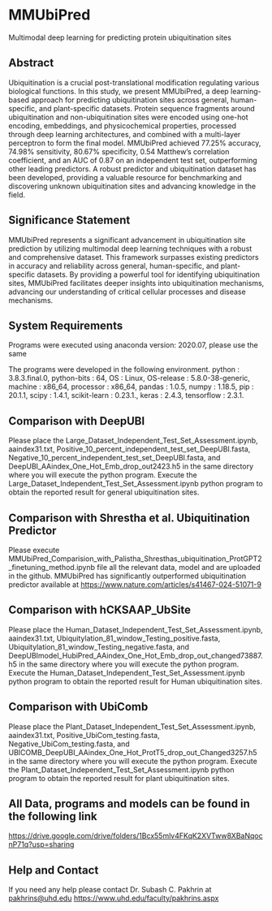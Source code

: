 # MMUbiPred
Multimodal deep learning for predicting protein ubiquitination sites

## Abstract
Ubiquitination is a crucial post-translational modification regulating various biological functions. In this study, we present MMUbiPred, a deep learning-based approach for predicting ubiquitination sites across general, human-specific, and plant-specific datasets. Protein sequence fragments around ubiquitination and non-ubiquitination sites were encoded using one-hot encoding, embeddings, and physicochemical properties, processed through deep learning architectures, and combined with a multi-layer perceptron to form the final model. MMUbiPred achieved 77.25% accuracy, 74.98% sensitivity, 80.67% specificity, 0.54 Matthew’s correlation coefficient, and an AUC of 0.87 on an independent test set, outperforming other leading predictors. A robust predictor and ubiquitination dataset has been developed, providing a valuable resource for benchmarking and discovering unknown ubiquitination sites and advancing knowledge in the field.

## Significance Statement
MMUbiPred represents a significant advancement in ubiquitination site prediction by utilizing multimodal deep learning techniques with a robust and comprehensive dataset. This framework surpasses existing predictors in accuracy and reliability across general, human-specific, and plant-specific datasets. By providing a powerful tool for identifying ubiquitination sites, MMUbiPred facilitates deeper insights into ubiquitination mechanisms, advancing our understanding of critical cellular processes and disease mechanisms.

## System Requirements
Programs were executed using anaconda version: 2020.07, please use the same

The programs were developed in the following environment. python : 3.8.3.final.0, python-bits : 64, OS : Linux, OS-release : 5.8.0-38-generic, machine : x86_64, processor : x86_64, pandas : 1.0.5, numpy : 1.18.5, pip : 20.1.1, scipy : 1.4.1, scikit-learn : 0.23.1., keras : 2.4.3, tensorflow : 2.3.1.

## Comparison with DeepUBI
Please place the Large_Dataset_Independent_Test_Set_Assessment.ipynb, aaindex31.txt, Positive_10_percent_independent_test_set_DeepUBI.fasta, Negative_10_percent_independent_test_set_DeepUBI.fasta, and DeepUBI_AAindex_One_Hot_Emb_drop_out2423.h5 in the same directory where you will execute the python program. Execute the Large_Dataset_Independent_Test_Set_Assessment.ipynb python program to obtain the reported result for general ubiquitination sites.

## Comparison with Shrestha et al. Ubiquitination Predictor
Please execute MMUbiPred_Comparision_with_Palistha_Shresthas_ubiquitination_ProtGPT2_finetuning_method.ipynb file all the relevant data, model and are uploaded in the github. MMUbiPred has significantly outperformed ubiquitination predictor available at https://www.nature.com/articles/s41467-024-51071-9

## Comparison with hCKSAAP_UbSite 
Please place the Human_Dataset_Independent_Test_Set_Assessment.ipynb, aaindex31.txt, Ubiquitylation_81_window_Testing_positive.fasta, Ubiquitylation_81_window_Testing_negative.fasta, and DeepUBImodel_HubiPred_AAindex_One_Hot_Emb_drop_out_changed73887.h5 in the same directory where you will execute the python program. Execute the Human_Dataset_Independent_Test_Set_Assessment.ipynb python program to obtain the reported result for Human ubiquitination sites.

## Comparison with UbiComb
Please place the Plant_Dataset_Independent_Test_Set_Assessment.ipynb, aaindex31.txt, Positive_UbiCom_testing.fasta, Negative_UbiCom_testing.fasta, and UBICOMB_DeepUBI_AAindex_One_Hot_ProtT5_drop_out_Changed3257.h5 in the same directory where you will execute the python program. Execute the Plant_Dataset_Independent_Test_Set_Assessment.ipynb python program to obtain the reported result for plant ubiquitination sites.

## All Data, programs and models can be found in the following link
https://drive.google.com/drive/folders/1Bcx55mlv4FKqK2XVTww8XBaNqocnP71q?usp=sharing

## Help and Contact
If you need any help please contact Dr. Subash C. Pakhrin at pakhrins@uhd.edu
https://www.uhd.edu/faculty/pakhrins.aspx
